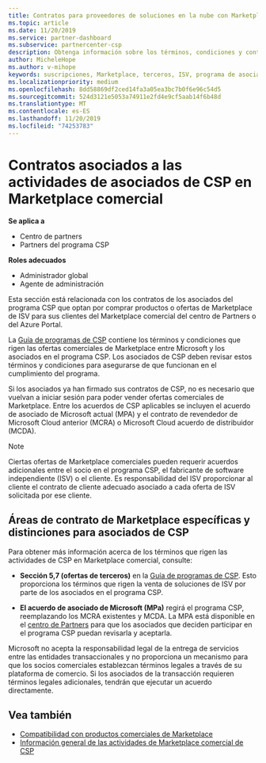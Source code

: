```yaml
---
title: Contratos para proveedores de soluciones en la nube con Marketplace comercial | Centro de Partners
ms.topic: article
ms.date: 11/20/2019
ms.service: partner-dashboard
ms.subservice: partnercenter-csp
description: Obtenga información sobre los términos, condiciones y contratos de las suscripciones a productos ISV de terceros adquiridos por los asociados de CSP en Marketplace comercial.
author: MicheleHope
ms.author: v-mihope
keywords: suscripciones, Marketplace, terceros, ISV, programa de asociados de CSP, contratos, venta, compra,
ms.localizationpriority: medium
ms.openlocfilehash: 8dd58869df2ced14fa3a05ea3bc7b0f6e96c54d5
ms.sourcegitcommit: 524d3121e5053a74911e2fd4e9cf5aab14f6b48d
ms.translationtype: MT
ms.contentlocale: es-ES
ms.lasthandoff: 11/20/2019
ms.locfileid: "74253783"
---
```

# <a name="contracts-associated-with-csp-partner-activities-in-the-commercial-marketplace"></a>Contratos asociados a las actividades de asociados de CSP en Marketplace comercial

**Se aplica a**

- Centro de partners
- Partners del programa CSP

**Roles adecuados**

- Administrador global
- Agente de administración

Esta sección está relacionada con los contratos de los asociados del programa CSP que optan por comprar productos o ofertas de Marketplace de ISV para sus clientes del Marketplace comercial del centro de Partners o del Azure Portal.

La [Guía de programas de CSP](https://go.microsoft.com/fwlink/p/?LinkId=617100) contiene los términos y condiciones que rigen las ofertas comerciales de Marketplace entre Microsoft y los asociados en el programa CSP. Los asociados de CSP deben revisar estos términos y condiciones para asegurarse de que funcionan en el cumplimiento del programa.  

Si los asociados ya han firmado sus contratos de CSP, no es necesario que vuelvan a iniciar sesión para poder vender ofertas comerciales de Marketplace. Entre los acuerdos de CSP aplicables se incluyen el acuerdo de asociado de Microsoft actual (MPA) y el contrato de revendedor de Microsoft Cloud anterior (MCRA) o Microsoft Cloud acuerdo de distribuidor (MCDA).

>[!NOTE]
> Ciertas ofertas de Marketplace comerciales pueden requerir acuerdos adicionales entre el socio en el programa CSP, el fabricante de software independiente (ISV) o el cliente. Es responsabilidad del ISV proporcionar al cliente el contrato de cliente adecuado asociado a cada oferta de ISV solicitada por ese cliente.

## <a name="specific-marketplace-contract-areas-and-distinctions-for-csp-partners"></a>Áreas de contrato de Marketplace específicas y distinciones para asociados de CSP

Para obtener más información acerca de los términos que rigen las actividades de CSP en Marketplace comercial, consulte:

- **Sección 5,7 (ofertas de terceros)** en la [Guía de programas de CSP](https://go.microsoft.com/fwlink/p/?LinkId=617100). Esto proporciona los términos que rigen la venta de soluciones de ISV por parte de los asociados en el programa CSP.

- **El acuerdo de asociado de Microsoft (MPa)** regirá el programa CSP, reemplazando los MCRA existentes y MCDA. La MPA está disponible en el [centro de Partners](https://partner.microsoft.com/pcv/dashboard/overview) para que los asociados que deciden participar en el programa CSP puedan revisarla y aceptarla.
  
Microsoft no acepta la responsabilidad legal de la entrega de servicios entre las entidades transaccionales y no proporciona un mecanismo para que los socios comerciales establezcan términos legales a través de su plataforma de comercio. Si los asociados de la transacción requieren términos legales adicionales, tendrán que ejecutar un acuerdo directamente.

## <a name="see-also"></a>Vea también

- [Compatibilidad con productos comerciales de Marketplace](csp-commercial-marketplace-support.md)
- [Información general de las actividades de Marketplace comercial de CSP](csp-commercial-marketplace-overview.md)
